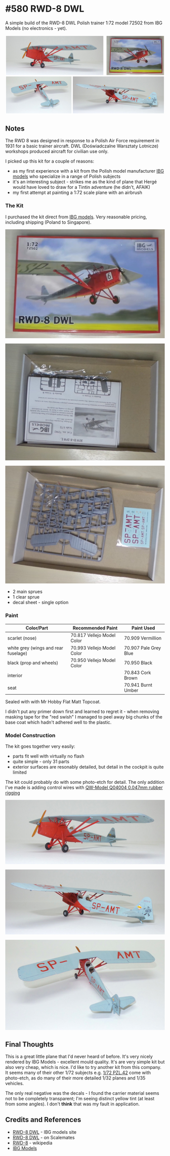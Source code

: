 # #580 RWD-8 DWL

A simple build of the RWD-8 DWL Polish trainer 1:72 model 72502 from IBG Models (no electronics - yet).

![Build](./assets/RWD8DWL_build.jpg?raw=true)

## Notes

The RWD 8 was designed in response to a Polish Air Force requirement in 1931 for a basic trainer aircraft.
DWL (Doświadczalne Warsztaty Lotnicze) workshops produced aircraft for civilian use only.

I picked up this kit for a couple of reasons:

* as my first experience with a kit from the Polish model manufacturer [IBG models](http://www.ibgmodels.com/72502-2/) who specialize in a range of Polish subjects
* it's an interesting subject - strikes me as the kind of plane that Hergé would have loved to draw for a Tintin adventure (he didn't, AFAIK)
* my first attempt at painting a 1:72 scale plane with an airbrush

### The Kit

I purchased the kit direct from [IBG models](http://www.ibgmodels.com/72502-2/). Very reasonable pricing, including shipping (Poland to Singapore).

![kit_box](./assets/kit_box.jpg?raw=true)

![kit_box_contents](./assets/kit_box_contents.jpg?raw=true)

![kit_parts](./assets/kit_parts.jpg?raw=true)

* 2 main sprues
* 1 clear sprue
* decal sheet - single option

### Paint

| Color/Part                           | Recommended Paint           | Paint Used |
|--------------------------------------|-----------------------------|------------|
| scarlet (nose)                       | 70.817 Vellejo Model Color  | 70.909 Vermillion  |
| white grey (wings and rear fuselage) | 70.993 Vellejo Model Color  | 70.907 Pale Grey Blue |
| black (prop and wheels)              | 70.950 Vellejo Model Color  | 70.950 Black       |
| interior                             |                             | 70.843 Cork Brown  |
| seat                                 |                             | 70.941 Burnt Umber |

Sealed with with Mr Hobby Flat Matt Topcoat.

I didn't put any primer down first and learned to regret it - when removing masking tape for the "red swish" I managed to peel away big chunks of the base coat which hadn't adhered well to the plastic.

### Model Construction

The kit goes together very easily:

* parts fit well with virtually no flash
* quite simple - only 31 parts
* exterior surfaces are resonably detailed, but detail in the cockpit is quite limited

The kit could probably do with some photo-etch for detail. The only addition I've made is
adding control wires with [QW-Model Q04004 0.047mm rubber rigging](http://www.qw-model.com/nd.jsp?id=59#_np=111_356)


![build_01](./assets/build_01.jpg?raw=true)

![build_02](./assets/build_02.jpg?raw=true)

![build_03](./assets/build_03.jpg?raw=true)

## Final Thoughts

This is a great little plane that I'd never heard of before. It's very nicely rendered by IBG Models - excellent mould quality.
It's are very simple kit but also very cheap, which is nice.
I'd like to try another kit from this company.
It seems many of their other 1/72 subjects e.g. [1/72 PZL.42](http://www.ibgmodels.com/72509-2/) come with photo-etch,
as do many of their more detailed 1/32 planes and 1/35 vehicles.

The only real negative was the decals - I found the carrier material seems not to be completely transparent; I'm seeing distinct yellow tint (at least from some angles). I don't **think** that was my fault in application.


## Credits and References

* [RWD-8 DWL](http://www.ibgmodels.com/72502-2/) - IBG models site
* [RWD-8 DWL](https://www.scalemates.com/kits/ibg-models-72502-rwd-8-dwl--938420) - on Scalemates
* [RWD-8](https://en.wikipedia.org/wiki/RWD_8) - wikipedia
* [IBG Models](http://www.ibgmodels.com)
